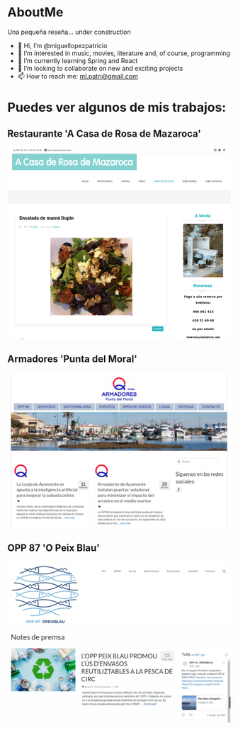 # AboutMe
Una pequeña reseña... under construction

- 👋 Hi, I’m @miguellopezpatricio
- 👀 I’m interested in music, movies, literature and, of course, programming
- 🌱 I’m currently learning Spring and React
- 💞️ I’m looking to collaborate on new and exciting projects
- 📫 How to reach me: ml.patri@gmail.com

<!---
miguellopezpatricio/miguellopezpatricio is a ✨ special ✨ repository because its `README.md` (this file) appears on your GitHub profile.
You can click the Preview link to take a look at your changes.
--->

# Puedes ver algunos de mis trabajos:

## Restaurante 'A Casa de Rosa de Mazaroca'
![Mazaroca web](https://github.com/miguellopezpatricio/AboutMe/blob/main/mazaroca.png)

## Armadores 'Punta del Moral'
![Punta del Moral web](https://github.com/miguellopezpatricio/AboutMe/blob/main/armadores.png)

## OPP 87 'O Peix Blau'
![Peix blau web](https://github.com/miguellopezpatricio/AboutMe/blob/main/peixblau.png)


